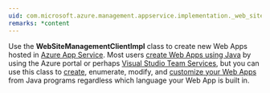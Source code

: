 ```yaml
---
uid: com.microsoft.azure.management.appservice.implementation._web_site_management_client_impl
remarks: *content
---
```


Use the **WebSiteManagementClientImpl** class to create new Web Apps hosted in [Azure App Service](https://review.docs.microsoft.com/azure/app-service-web/?branch=pr-en-us-2535). Most users [create Web Apps using Java](https://review.docs.microsoft.com/azure/app-service-web/develop/java/?branch=pr-en-us-2535) by using the Azure portal or perhaps [Visual Studio Team Services](http://java.visualstudio.com/Docs/gettingstarted/deploywebapp), but you can use this class to [create](http:review.docs.microsoft.com/java/api/com.microsoft.azure.management.appservice.implementation._web_apps_inner?branch=flowdemo#com_microsoft_azure_management_appservice_implementation__web_apps_inner_beginCreateOrUpdate_String_String_SiteInner_), enumerate, modify, and [customize your Web Apps](https://review.docs.microsoft.com/azure/app-service-web/custom-dns-web-site-buydomains-web-app.md?toc=%2fazure%2fapp-service-web%2fdevelop%2fjava%2ftoc.json) from Java programs regardless which language your Web App is built in. 
